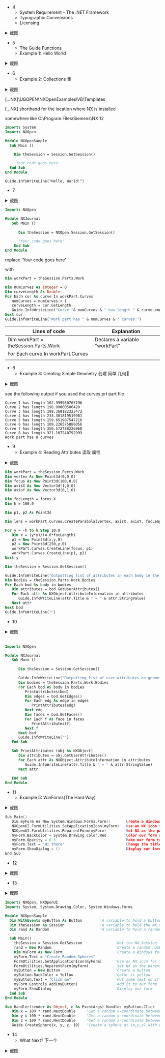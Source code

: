
- 4
  - System Requirement - The .NET Framework
  - Typographic Convensions
  - Licensing

<details>
<summary> 截图 </summary>
  
![4831695030602_ pic](https://github.com/ChenxingWang93/Using-NX-Open-to-Improve-Workflows/assets/31954987/9851fd9d-658f-4032-9113-d85d22d5027f)
</details>

- 5
  - The Guide Functions
  - Example 1: Hello World

<details>
<summary> 截图 </summary>
  
![4851695030602_ pic](https://github.com/ChenxingWang93/Using-NX-Open-to-Improve-Workflows/assets/31954987/05f32edd-2ad3-4740-8869-ae9d0dfbcdd9)
</details>


- 6
  - Example 2: Collections 集

<details>
<summary> 截图 </summary>

![4861695030603_ pic](https://github.com/ChenxingWang93/Using-NX-Open-to-Improve-Workflows/assets/31954987/5ff5cf66-65c3-468a-9b10-b8bd2094dba9)
</details>

[...NX]\UGOPEN\NXOpenExamples\VB\Templates

[...NX] shorthand for the location where NX is installed

somewhere like C:\Program Files\Siemens\NX 12

``` vb
Imports System
Imports NXOpen

Module NXOpenSample
  Sub Main ()

    Dim theSession = Session.GetSession()

    'Your code goes here'
  End Sub
End Module
```

```
Guide.InfoWriteLine("Hello, World!")
```

- 7
<details>
<summary> 截图 </summary>
  
![4871695030603_ pic](https://github.com/ChenxingWang93/Using-NX-Open-to-Improve-Workflows/assets/31954987/a3340f2c-7114-4852-802c-5ff149ea1a87)
</details>

``` vb
Imports NXOpen

Module NXJournal
   Sub Main ()
      
      Dim theSession = NXOpen.Session.GetSession()

      'Your code goes here'
    End Sub
End Module
```

replace 'Your code goes here' 

with

``` vb
Dim workPart = theSession.Parts.Work

Dim numCurves As Integer = 0
Dim curveLength As Double
For Each cur As curve In workPart.Curves
   numCurves = numCurves + 1
   curveLength = cur.GetLength
   Guide.InfoWriteLine("Curve "& numCurves & " has length " & curveLength)
Next cur
Guide.InfoWriteLine("Work part has " & numCurves & " curves.")
```

|Lines of code|Explanation|
|-------------|-----------|
|Dim workPart = theSession.Parts.Work|Declares a variable "workPart"|
|For Each curve In workPart.Curves||
|||

- 8
  - Example 3: Creating Simple Geometry 创建 简单 几何📐
 
<details>
<summary> 截图 </summary>
  
![4881695030603_ pic](https://github.com/ChenxingWang93/Using-NX-Open-to-Improve-Workflows/assets/31954987/d07434c5-6835-4d35-81c5-816119b6082f)
</details>

see the following output if you used the curves.prt part file

``` pseudocode
Curve 1 has length 162.999980765796
Curve 2 has length 198.00000586428
Curve 3 has length 198.368182323472
Curve 4 has length 233.301819519901
Curve 5 has length 159.651987547216
Curve 6 has length 109.226575886056
Curve 7 has length 350.572788226968
Curve 8 has length 321.167240792993
Work part has 8 curves
```

- 9
  - Example 4: Reading Attributes 读取 属性

<details>
<summary> 截图 </summary>

![4841695030602_ pic](https://github.com/ChenxingWang93/Using-NX-Open-to-Improve-Workflows/assets/31954987/e5a377c2-da68-4932-8106-aac0059bcbb4)
</details>

``` vb
Dim workPart = theSession.Parts.Work
Dim vertex As New Point3d(0,0,0)
Dim focus As New Point3d(100,0,0)
Dim axisX As New Vector3d(1,0,0)
Dim axisY As New Vector3d(0,1,0)

Dim focLength = focus.X
Dim h = 100.0

Dim p1, p2 As Point3d

Dim lens = workPart.Curves.CreateParabola(vertex, axisX, axisY, focLength, -h, h)

For y = -h to h Step 10.0
   Dim x = (y*y)/(4.0*focLength)
   p1 = New Point3d(x,y,0)
   p2 = New Point3d(250,y,0)
   workPart.Curves.CreateLine(focus, p1)
   workPart.Curves.CreateLine(p1, p2)
Next y
```

``` vb
Dim theSession = Session.GetSession()

Guide.InfoWriteLine("Outputting list of attributes in each body in the work part:")
Dim bodies = theSession.Parts.Work.Bodies
For Each bod As body in bodies
   Dim attributes = bod.GetUserAttributes()
   For Each attr As NXObject.AttributeInformation in attributes
      Guide.InfoWriteLine(attr.Title & " = " & attr.StringValue)
   Next attr
Next bod
Guide.InfoWriteLine("")
```

- 10

<details>
<summary> 截图 </summary>

![4891695030604_ pic](https://github.com/ChenxingWang93/Using-NX-Open-to-Improve-Workflows/assets/31954987/31e69ddf-b330-4f18-853f-477ec6a93c65)
</details>

| | |
|-|-|

``` vb
Imports NXOpen

Module NXJournal
   Sub Main ()
      
      Dim theSession = Session.GetSession()

      Guide.InfoWriteLine("Outputting list of user attributes on geometry in the work part:")
      Dim bodies = theSession.Parts.Work.Bodies
      For Each bod AS body in bodies
         PrintAttributes(bod)
         Dim edges = bod.GetEdges()
         For Each edg As edge in edges
            PrintAttributes(edg)
         Next edg
         Dim faces = bod.GetFaces()
         For Each f As face in faces
            PrintAttributes(f)
         Next f
      Next bod
      Guide.InfoWriteLine("")
   End Sub

   Sub PrintAttributes (obj As NXObject)
      Dim attributes = obj.GetUserAttributes()
      For Each attr As NXObject.AttributeInformation in attributes
         Guide.InfoWriteLine(attr.Title & " = " & attr.StringValue)
      Next attr
   
   End Sub
End Module  
```

- 11
  - Example 5: WinForms(The Hard Way)

<details>
<summary> 截图 </summary>
  
![4901695030604_ pic](https://github.com/ChenxingWang93/Using-NX-Open-to-Improve-Workflows/assets/31954987/681f9b30-fc90-4c7a-b637-c3ce54426374)
</details>

``` C
Sub Main()
   Dim myForm As New System.Windows.Forms.Form()      'Create a Windows form
   NXOpenUI.FormUtilities.SetApplicationIcon(myForm)  'Use an NX icon for the application icon
   NXOpenUI.FormUtilities.ReparentForm(myForm)        'Set NX as the parent of our form
   myForm.BackColor = System.Drawing.Color.Red        'Color our form red
   myForm.Opacity = 0.5                               'Make our form translucent
   myForm.Text = "Hi there"                           'Change the title of our form
   myForm.ShowDialog = ()                             'Display our form
End Sub
```

- 12

<details>
<summary> 截图 </summary>

![4911695030605_ pic](https://github.com/ChenxingWang93/Using-NX-Open-to-Improve-Workflows/assets/31954987/f1da57a0-7046-46c7-8abe-7684470b5ea6)
</details>

- 13

<details>
<summary> 截图 </summary>

![5131695714647_ pic_hd](https://github.com/ChenxingWang93/Using-NX-Open-to-Improve-Workflows/assets/31954987/2d161aed-841b-4dc4-a48a-d4acfa66a5ea)
</details>

``` vb
Imports NXOpen, NXOpenUI
Imports System, System.Drawing.Color, System.Windows.Forms

Module NXOpenSample
  Dim WithEvents myButton As Button        'A variable to hold a button
  Dim theSession As Session                'A variable to hold the NX Session
  Dim rand As Random                       'A variable to hold a random number generator

  Sub Main()
    theSession = Session.GetSession               'Get the NX Session
    rand = New Random                             'Create a random number generator
    Dim myForm As New Form                        'Create a Windows form
    myForm.Text = "Create Random Spheres"
    FormUtilities.SetApplicationIcon(myForm)      'Use an NX icon for the application icon
    FormUtilities.ReparentForm(myForm)            'Set NX as the parent of our form
    myButton = New Button                         'Create a button
    myButton.BackColor = Yellow                   'Color it yellow
    myButton.Text = "Click me"                    'Put some text on it
    myForm.Controls.Add(myButton)                 'Add it to our form
    myForm.ShowDialog                             'Display our form
  End Sub
End Module
```

``` vb
Sub Handler(sender As Object, e As EventArgs) Handles myButton.Click
   Dim x = 100 * rand.NextDouble     'Get a random x-coordinate between 0 and 100
   Dim y = 100 * rand.NextDouble     'Get a random y-coordinate between 0 and 100
   Dim z = 100 * rand.NextDouble     'Get a random z-coordinate between 0 and 100
   Guide.CreateSphere(x, y, z, 10)   'Create a sphere at (x,y,z) with diameter 10
```

- 14
  - What Next? 下一个

<details>
<summary> 截图 </summary>

![5141695714667_ pic](https://github.com/ChenxingWang93/Using-NX-Open-to-Improve-Workflows/assets/31954987/542b0d38-6ded-4721-a4b4-abe43a9edae8)
</details>
